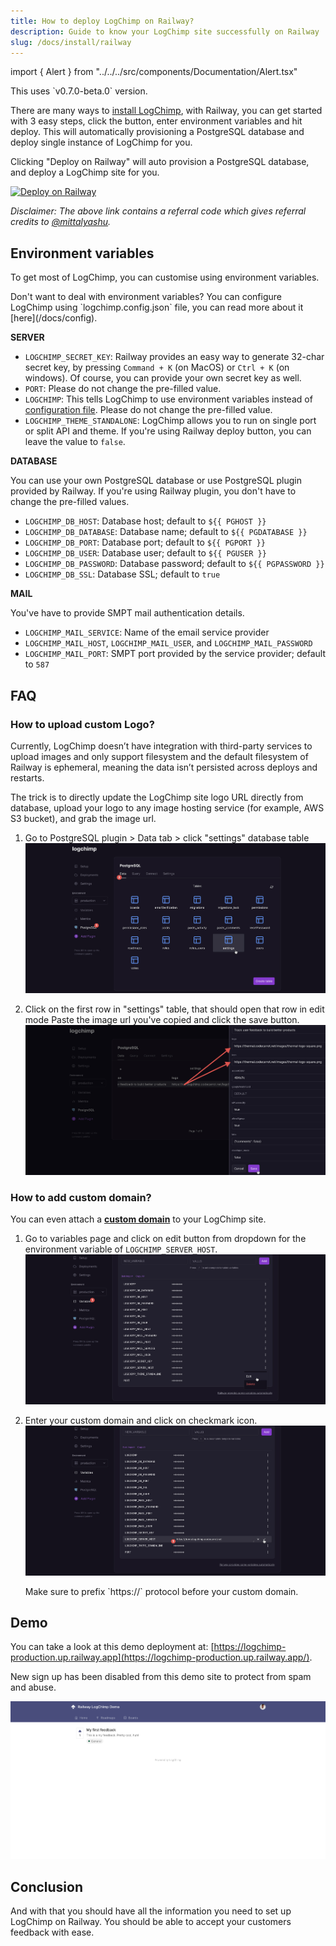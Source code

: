 ```yaml
---
title: How to deploy LogChimp on Railway?
description: Guide to know your LogChimp site successfully on Railway
slug: /docs/install/railway
---
```


import { Alert } from "../../../src/components/Documentation/Alert.tsx"

<Alert type="error">
  This uses `v0.7.0-beta.0` version.
</Alert>

There are many ways to [install LogChimp](/docs/install), with Railway, you can get started with 3 easy steps, click the button, enter environment variables and hit deploy. This will automatically provisioning a PostgreSQL database and deploy single instance of LogChimp for you.

Clicking "Deploy on Railway" will auto provision a PostgreSQL database, and deploy a LogChimp site for you.

[![Deploy on Railway](https://railway.app/button.svg)](https://railway.app/new/template/3Bm-Un?referralCode=mittalyashu)

_Disclaimer: The above link contains a referral code which gives referral credits to [@mittalyashu](https://github.com/mittalyashu)._

## Environment variables

To get most of LogChimp, you can customise using environment variables.

<Alert type="tip">
Don't want to deal with environment variables? You can configure LogChimp using `logchimp.config.json` file, you can read more about it [here](/docs/config).
</Alert>

**SERVER**

- `LOGCHIMP_SECRET_KEY`: Railway provides an easy way to generate 32-char secret key, by pressing `Command + K` (on MacOS) or `Ctrl + K` (on windows). Of course, you can provide your own secret key as well.
- `PORT`: Please do not change the pre-filled value.
- `LOGCHIMP`: This tells LogChimp to use environment variables instead of [configuration file](/docs/config). Please do not change the pre-filled value.
- `LOGCHIMP_THEME_STANDALONE`: LogChimp allows you to run on single port or split API and theme. If you're using Railway deploy button, you can leave the value to `false`.

**DATABASE**

You can use your own PostgreSQL database or use PostgreSQL plugin provided by Railway. If you're using Railway plugin, you don't have to change the pre-filled values.

- `LOGCHIMP_DB_HOST`: Database host; default to `${{ PGHOST }}`
- `LOGCHIMP_DB_DATABASE`: Database name; default to `${{ PGDATABASE }}`
- `LOGCHIMP_DB_PORT`: Database port; default to `${{ PGPORT }}`
- `LOGCHIMP_DB_USER`: Database user; default to `${{ PGUSER }}`
- `LOGCHIMP_DB_PASSWORD`: Database password; default to `${{ PGPASSWORD }}`
- `LOGCHIMP_DB_SSL`: Database SSL; default to `true`

**MAIL**

You've have to provide SMPT mail authentication details.

- `LOGCHIMP_MAIL_SERVICE`: Name of the email service provider
- `LOGCHIMP_MAIL_HOST`, `LOGCHIMP_MAIL_USER`, and `LOGCHIMP_MAIL_PASSWORD`
- `LOGCHIMP_MAIL_PORT`: SMPT port provided by the service provider; default to `587`

## FAQ

### How to upload custom Logo?

Currently, LogChimp doesn’t have integration with third-party services to upload images and only support filesystem and the default filesystem of Railway is ephemeral, meaning the data isn’t persisted across deploys and restarts.

The trick is to directly update the LogChimp site logo URL directly from database, upload your logo to any image hosting service (for example, AWS S3 bucket), and grab the image url.

1. Go to PostgreSQL plugin > Data tab > click "settings" database table
	![Open settings database table from Railway UI](../../images/docs/install/railway/settings-database-table.jpg)

2. Click on the first row in "settings" table, that should open that row in edit mode
	Paste the image url you've copied and click the save button.
	![Change logo URL from settings database table](../../images/docs/install/railway/change-logo-url-from-database.jpg)

### How to add custom domain?

You can even attach a **[custom domain](https://docs.railway.app/deployment/custom-domains)** to your LogChimp site.

1. Go to variables page and click on edit button from dropdown for the environment variable of `LOGCHIMP_SERVER_HOST`.
	![Edit server_host env variable](../../images/docs/install/railway/edit-server-host-env.jpg)

2. Enter your custom domain and click on checkmark icon.
	![change to custom domain](../../images/docs/install/railway/change-to-custom-domain.jpg)

	<Alert type="warning">
		Make sure to prefix `https://` protocol before your custom domain.
	</Alert>

## Demo

You can take a look at this demo deployment at: [https://logchimp-production.up.railway.app](https://logchimp-production.up.railway.app/).

<Alert type="warning">
  New sign up has been disabled from this demo site to protect from spam and abuse.
</Alert>

![deployment preview](../../images/docs/install/railway/deployment-preview.jpg)

## Conclusion

And with that you should have all the information you need to set up LogChimp on Railway. You should be able to accept your customers feedback with ease.

